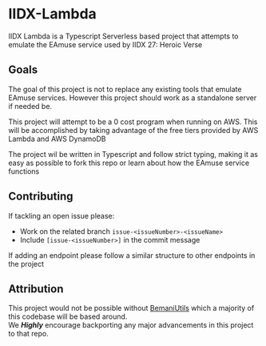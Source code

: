 # IIDX-Lambda
IIDX Lambda is a Typescript Serverless based project that attempts to emulate the EAmuse service used by IIDX 27: Heroic Verse

## Goals
The goal of this project is not to replace any existing tools that emulate EAmuse services.
However this project should work as a standalone server if needed be.

This project will attempt to be a 0 cost program when running on AWS. This will be accomplished by taking advantage of the free tiers provided by AWS Lambda and AWS DynamoDB

The project wil be written in Typescript and follow strict typing, making it as easy as possible to fork this repo or learn about how the EAmuse service functions

## Contributing
If tackling an open issue please:
- Work on the related branch `issue-<issueNumber>-<issueName>`
- Include `[issue-<issueNumber>]` in the commit message

If adding an endpoint please follow a similar structure to other endpoints in the project

## Attribution
This project would not be possible without [BemaniUtils](https://github.com/DragonMinded/bemaniutils) which a majority of this codebase will be based around.  
We _**Highly**_ encourage backporting any major advancements in this project to that repo.
